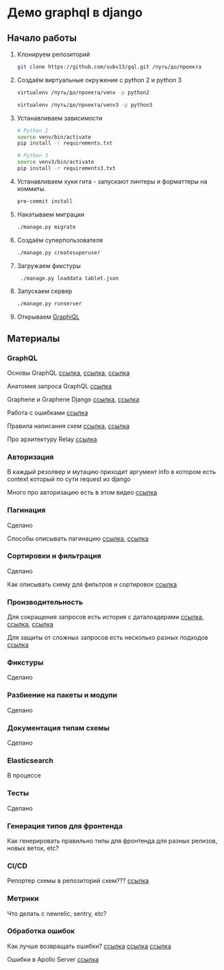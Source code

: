 # Демо graphql в django

## Начало работы
1. Клонируем репозиторий 
    ```bash
    git clone https://github.com/subv13/gql.git /путь/до/проекта
    ```
1. Создаём виртуальные окружение c python 2 и python 3
    ```bash
    virtualenv /путь/до/проекта/venv -p python2
   
    virtualenv /путь/до/проекта/venv3 -p python3
   ```
1. Устанавливаем зависимости
    ```bash
    # Python 2
    source venv/bin/activate
    pip install -r requirements.txt 
    
    # Python 3 
    source venv3/bin/activate
    pip install -r requirements3.txt 
    ```
1. Устанавливаем хуки гита - запускают линтеры и форматтеры на коммиты.
    ```bash
    pre-commit install
    ```
1. Накатываем миграции
    ```bash
    ./manage.py migrate
    ```
1. Создаём суперпользователя
    ```bash
    ./manage.py createsuperuser
    ```
1. Загружаем фикстуры
    ```bash
     ./manage.py loaddata tablet.json
    ```
1. Запускаем сервер
    ```bash
    ./manage.py runserver
    ```
1. Открываем [GraphiQL](http://127.0.0.1:8000/graphql)

## Материалы

### GraphQL
Основы GraphQL [ссылка][1], [ссылка][2], [ссылка][3]

Анатомия запроса GraphQL [ссылка][4]

Graphene и Graphene Django [ссылка][5], [ссылка][6]

Работа с ошибками [ссылка][7]

Правила написания схем [ссылка][8], [ссылка][9]

Про архитектуру Relay [ссылка][10]

### Авторизация
В каждый резолвер и мутацию приходит аргумент info в котором есть context который по сути request из django

Много про авторизацию есть в этом видео [ссылка][11]

### Пагинация
Сделано

Способы описывать пагинацию [ссылка][12], [ссылка][13]

### Сортировки и фильтрация
Сделано

Как описывать схему для фильтров и сортировок [ссылка][14]

### Производительность 
Для сокращения запросов есть история с даталоадерами [ссылка][15], [ссылка][16], [ссылка][17]

Для защиты от сложных запросов есть несколько разных подходов [ссылка][18]

### Фикстуры
Сделано
 
### Разбиение на пакеты и модули
Сделано

### Документация типам схемы
Сделано

### Elasticsearch
В процессе

### Тесты
Сделано

### Генерация типов для фронтенда
Как генерировать правильно типы для фронтенда для разных релизов, новых веток, etc?

### CI/CD
Репортер схемы в репозиторий схем??? [ссылка][19]

### Метрики
Что делать с newrelic, sentry, etc?

### Обработка ошибок
Как лучше возвращать ошибки? [ссылка][21] [ссылка][22] [ссылка][23]

Ошибки в Apollo Server [ссылка][20]

[1]: https://www.apollographql.com/blog/the-basics-of-graphql-in-5-links-9e1dc4cac055/
[2]: https://www.apollographql.com/blog/graphql-explained-5844742f195e/
[3]: https://www.youtube.com/watch?v=F4vHSHzpO1g
[4]: https://www.apollographql.com/blog/the-anatomy-of-a-graphql-query-6dffa9e9e747/
[5]: https://docs.graphene-python.org/en/latest/types/schema/ 
[6]: https://docs.graphene-python.org/projelcts/django/en/latest/installation/
[7]: https://www.apollographql.com/blog/full-stack-error-handling-with-graphql-apollo-5c12da407210/
[8]: https://github.com/nodkz/graphql-rules-ru/tree/master/docs
[9]: https://www.youtube.com/watch?v=tASEYJXdO_c
[10]: https://www.apollographql.com/blog/explaining-graphql-connections-c48b7c3d6976/
[11]: https://www.youtube.com/watch?v=NnnvOPdstzg&t=1892s
[12]: https://www.apollographql.com/blog/understanding-pagination-rest-graphql-and-relay-b10f835549e7/
[13]: https://github.com/nodkz/graphql-rules-ru/blob/master/docs/05-list/5.4-pagination.md
[14]: https://www.youtube.com/watch?v=dDxUu-K2qdE
[15]: https://www.youtube.com/watch?v=NnnvOPdstzg&t=1892s
[16]: https://apirobot.me/posts/django-graphql-solving-n-1-problem-using-dataloaders
[17]: https://blog.logrocket.com/designing-graphql-server-optimal-performance/
[18]: https://www.apollographql.com/blog/securing-your-graphql-api-from-malicious-queries-16130a324a6b/
[19]: https://www.apollographql.com/blog/track-schema-changes-with-apollo-schema-reporting/
[20]: https://www.apollographql.com/blog/full-stack-error-handling-with-graphql-apollo-5c12da407210/
[21]: https://github.com/nodkz/graphql-rules-ru/blob/master/docs/06-mutations/6.6.4-payload-errors.md
[22]: https://www.facebook.com/MoscowGraphql/videos/206572663566137/
[23]: https://github.com/nodkz/conf-talks/tree/master/articles/graphql/errors